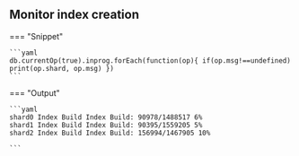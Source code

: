 ## Monitor index creation

=== "Snippet"

    ```yaml
    db.currentOp(true).inprog.forEach(function(op){ if(op.msg!==undefined) print(op.shard, op.msg) })
    ```

=== "Output"

    ```yaml
    shard0 Index Build Index Build: 90978/1488517 6%
    shard1 Index Build Index Build: 90395/1559205 5%
    shard2 Index Build Index Build: 156994/1467905 10%

    ```

